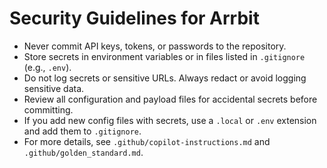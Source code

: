 # Security Guidelines for Arrbit

- Never commit API keys, tokens, or passwords to the repository.
- Store secrets in environment variables or in files listed in `.gitignore` (e.g., `.env`).
- Do not log secrets or sensitive URLs. Always redact or avoid logging sensitive data.
- Review all configuration and payload files for accidental secrets before committing.
- If you add new config files with secrets, use a `.local` or `.env` extension and add them to `.gitignore`.
- For more details, see `.github/copilot-instructions.md` and `.github/golden_standard.md`.
